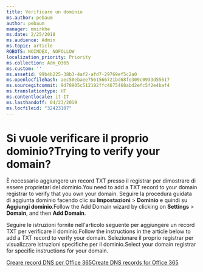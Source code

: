 ```yaml
---
title: Verificare un dominio
ms.author: pebaum
author: pebaum
manager: mnirkhe
ms.date: 2/25/2018
ms.audience: Admin
ms.topic: article
ROBOTS: NOINDEX, NOFOLLOW
localization_priority: Priority
ms.collection: Adm_O365
ms.custom: ''
ms.assetid: 99b4b225-38b3-4af2-afd7-29769ef5c2a0
ms.openlocfilehash: aec50ebaee7561566721bd68fe309c0933d55617
ms.sourcegitcommit: 9d78905c512192ffc4675468abd2efc5f2e4baf4
ms.translationtype: HT
ms.contentlocale: it-IT
ms.lasthandoff: 04/23/2019
ms.locfileid: "32423107"
---
```

# <a name="trying-to-verify-your-domain"></a><span data-ttu-id="0ed75-102">Si vuole verificare il proprio dominio?</span><span class="sxs-lookup"><span data-stu-id="0ed75-102">Trying to verify your domain?</span></span>

<span data-ttu-id="0ed75-103">È necessario aggiungere un record TXT presso il registrar per dimostrare di essere proprietari del dominio.</span><span class="sxs-lookup"><span data-stu-id="0ed75-103">You need to add a TXT record to your domain registrar to verify that you own your domain.</span></span> <span data-ttu-id="0ed75-104">Seguire la procedura guidata di aggiunta dominio facendo clic su **Impostazioni** \> **Dominio** e quindi su **Aggiungi dominio**.</span><span class="sxs-lookup"><span data-stu-id="0ed75-104">Follow the Add Domain wizard by clicking on **Settings** \> **Domain**, and then **Add Domain**.</span></span> 
  
<span data-ttu-id="0ed75-105">Seguire le istruzioni fornite nell'articolo seguente per aggiungere un record TXT per verificare il dominio.</span><span class="sxs-lookup"><span data-stu-id="0ed75-105">Follow the instructions in the article below to add a TXT record to verify your domain.</span></span> <span data-ttu-id="0ed75-106">Selezionare il proprio registrar per visualizzare istruzioni specifiche per il dominio.</span><span class="sxs-lookup"><span data-stu-id="0ed75-106">Select your domain registrar for specific instructions for your domain.</span></span>
  
[<span data-ttu-id="0ed75-107">Creare record DNS per Office 365</span><span class="sxs-lookup"><span data-stu-id="0ed75-107">Create DNS records for Office 365</span></span>](https://support.office.com/article/Create-DNS-records-for-Office-365-when-you-manage-your-DNS-records-B0F3FDCA-8A80-4E8E-9EF3-61E8A2A9AB23.aspx)
  

